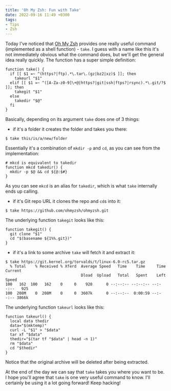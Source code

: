 ```yaml
---
title: 'Oh My Zsh: Fun with Take'
date: 2022-09-16 11:49 +0300
tags:
- Tips
- Zsh
---
```


Today I've noticed that [Oh My Zsh](https://github.com/ohmyzsh/ohmyzsh) provides
one really useful command (implemented as a shell function) - `take`. I guess with a name like this it's not immediately obvious what the command does, but we'll get the general idea really quickly. The function has a super simple definition:

```console
function take() {
  if [[ $1 =~ ^(https?|ftp).*\.tar\.(gz|bz2|xz)$ ]]; then
    takeurl "$1"
  elif [[ $1 =~ ^([A-Za-z0-9]\+@|https?|git|ssh|ftps?|rsync).*\.git/?$ ]]; then
    takegit "$1"
  else
    takedir "$@"
  fi
}
```

Basically, depending on its argument `take` does one of 3 things:

- if it's a folder it creates the folder and takes you there:

```console
$ take this/is/a/new/folder
```

Essentially it's a combination of `mkdir -p` and `cd`, as you can see from the
implementation:

```console
# mkcd is equivalent to takedir
function mkcd takedir() {
  mkdir -p $@ && cd ${@:$#}
}
```

As you can see `mkcd` is an alias for `takedir`, which is what `take` internally
ends up calling.

- if it's Git repo URL it clones the repo and `cd`s into it:

```console
$ take https://github.com/ohmyzsh/ohmyzsh.git
```

The underlying function `takegit` looks like this:

```console
function takegit() {
  git clone "$1"
  cd "$(basename ${1%%.git})"
}
```

- if it's a link to some archive `take` will fetch it and extract it:

```console
$ take https://git.kernel.org/torvalds/t/linux-6.0-rc5.tar.gz
  % Total    % Received % Xferd  Average Speed   Time    Time     Time  Current
                                 Dload  Upload   Total   Spent    Left  Speed
100   162  100   162    0     0    920      0 --:--:-- --:--:-- --:--:--   925
100  208M    0  208M    0     0  3607k      0 --:--:--  0:00:59 --:--:-- 3866k
```

The underlying function `takeurl` looks like this:

```console
function takeurl() {
  local data thedir
  data="$(mktemp)"
  curl -L "$1" > "$data"
  tar xf "$data"
  thedir="$(tar tf "$data" | head -n 1)"
  rm "$data"
  cd "$thedir"
}
```

Notice that the original archive will be deleted after being extracted.

At the end of the day we can say that `take` takes you where you want to be. I
hope you'll agree that `take` is one very useful command to know. I'll certainly
be using it a lot going forward! Keep hacking!

